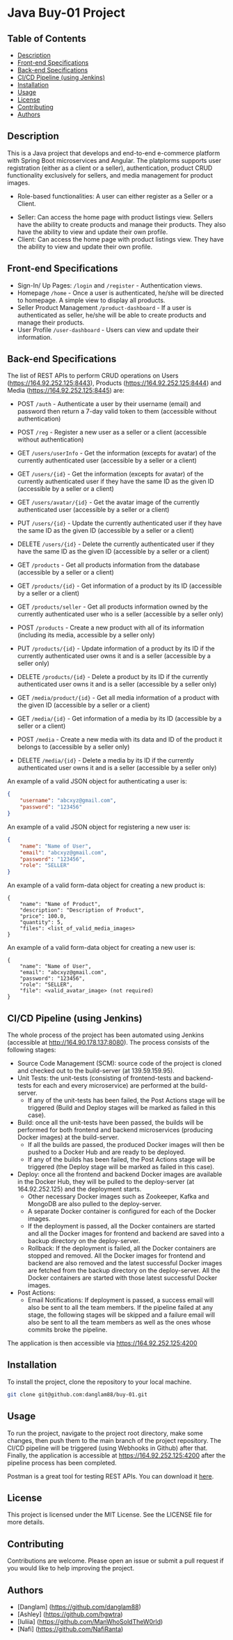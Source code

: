 # Java Buy-01 Project

## Table of Contents
- [Description](#description)
- [Front-end Specifications](#front-end-specifications)
- [Back-end Specifications](#back-end-specifications)
- [CI/CD Pipeline (using Jenkins)](#cicd-pipeline-using-jenkins)
- [Installation](#installation)
- [Usage](#usage)
- [License](#license)
- [Contributing](#contributing)
- [Authors](#authors)

## Description

This is a Java project that develops and end-to-end e-commerce platform with Spring Boot microservices and Angular. The platplorms supports user registration (either as a client or a seller), authentication, product CRUD functionality exclusively for sellers, and media management for product images.

* Role-based functionalities: A user can either register as a Seller or a Client.
- Seller: Can access the home page with product listings view. Sellers have the ability to create products and manage their products. They also have the ability to view and update their own profile.
- Client: Can access the home page with product listings view. They have the ability to view and update their own profile.

## Front-end Specifications

- Sign-In/ Up Pages: `/login` and `/register` - Authentication views. 
- Homepage `/home` - Once a user is authenticated, he/she will be directed to homepage. A simple view to display all products. 
- Seller Product Management `/product-dashboard` - If a user is authenticated as seller, he/she will be able to create products and manage their products.
- User Profile `/user-dashboard` - Users can view and update their information.

## Back-end Specifications

The list of REST APIs to perform CRUD operations on Users (https://164.92.252.125:8443), Products (https://164.92.252.125:8444) and Media (https://164.92.252.125:8445) are:

- POST `/auth` - Authenticate a user by their username (email) and password then return a 7-day valid token to them (accessible without authentication)
- POST `/reg` - Register a new user as a seller or a client (accessible without authentication)

- GET `/users/userInfo` - Get the information (excepts for avatar) of the currently authenticated user (accessible by a seller or a client)
- GET `/users/{id}` - Get the information (excepts for avatar) of the currently authenticated user if they have the same ID as the given ID (accessible by a seller or a client)
- GET `/users/avatar/{id}` - Get the avatar image of the currently authenticated user (accessible by a seller or a client)
- PUT `/users/{id}` - Update the currently authenticated user if they have the same ID as the given ID (accessible by a seller or a client)
- DELETE `/users/{id}` - Delete the currently authenticated user if they have the same ID as the given ID (accessible by a seller or a client)

- GET `/products` - Get all products information from the database (accessible by a seller or a client)
- GET `/products/{id}` - Get information of a product by its ID (accessible by a seller or a client)
- GET `/products/seller` - Get all products information owned by the currently authenticated user who is a seller (accessible by a seller only)
- POST `/products` - Create a new product with all of its information (including its media, accessible by a seller only)
- PUT `/products/{id}` - Update information of a product by its ID if the currently authenticated user owns it and is a seller (accessible by a seller only)
- DELETE `/products/{id}` - Delete a product by its ID if the currently authenticated user owns it and is a seller (accessible by a seller only)

- GET `/media/product/{id}` - Get all media information of a product with the given ID (accessible by a seller or a client)
- GET `/media/{id}` - Get information of a media by its ID (accessible by a seller or a client)
- POST `/media` - Create a new media with its data and ID of the product it belongs to (accessible by a seller only)
- DELETE `/media/{id}` - Delete a media by its ID if the currently authenticated user owns it and is a seller (accessible by a seller only)

An example of a valid JSON object for authenticating a user is:

```json
{
    "username": "abcxyz@gmail.com",
    "password": "123456"
}
```

An example of a valid JSON object for registering a new user is:

```json
{
    "name": "Name of User",
    "email": "abcxyz@gmail.com",
    "password": "123456",
    "role": "SELLER"
}
```

An example of a valid form-data object for creating a new product is:

```form-data
{
    "name": "Name of Product",
    "description": "Description of Product",
    "price": 100.0,
    "quantity": 5,
    "files": <list_of_valid_media_images>
}
```

An example of a valid form-data object for creating a new user is:

```form-data
{
    "name": "Name of User",
    "email": "abcxyz@gmail.com",
    "password": "123456",
    "role": "SELLER",
    "file": <valid_avatar_image> (not required)
}
```

## CI/CD Pipeline (using Jenkins)

The whole process of the project has been automated using Jenkins (accessible at http://164.90.178.137:8080). The process consists of the following stages:

-  Source Code Management (SCM): source code of the project is cloned and checked out to the build-server (at 139.59.159.95).
-  Unit Tests: the unit-tests (consisting of frontend-tests and backend-tests for each and every microservice) are performed at the build-server.
   +  If any of the unit-tests has been failed, the Post Actions stage will be triggered (Build and Deploy stages will be marked as failed in this case).
-  Build: once all the unit-tests have been passed, the builds will be performed for both frontend and backend microservices (producing Docker images) at the build-server.
   +  If all the builds are passed, the produced Docker images will then be pushed to a Docker Hub and are ready to be deployed.
   +  If any of the builds has been failed, the Post Actions stage will be triggered (the Deploy stage will be marked as failed in this case).
-  Deploy: once all the frontend and backend Docker images are available in the Docker Hub, they will be pulled to the deploy-server (at 164.92.252.125) and the deployment starts.
   +  Other necessary Docker images such as Zookeeper, Kafka and MongoDB are also pulled to the deploy-server.
   +  A separate Docker container is configured for each of the Docker images.
   +  If the deployment is passed, all the Docker containers are started and all the Docker images for frontend and backend are saved into a backup directory on the deploy-server. 
   +  Rollback: If the deployment is failed, all the Docker containers are stopped and removed. All the Docker images for frontend and backend are also removed and the latest successful Docker images are fetched from the backup directory on the deploy-server. All the Docker containers are started with those latest successful Docker images. 
-  Post Actions:
   +  Email Notifications: If deployment is passed, a success email will also be sent to all the team members. If the pipeline failed at any stage, the following stages will be skipped and a failure email will also be sent to all the team members as well as the ones whose commits broke the pipeline.

The application is then accessible via https://164.92.252.125:4200

## Installation

To install the project, clone the repository to your local machine.

```bash
git clone git@github.com:danglam88/buy-01.git
```

## Usage

To run the project, navigate to the project root directory, make some changes, then push them to the main branch of the project repository. The CI/CD pipeline will be triggered (using Webhooks in Github) after that. Finally, the application is accessible at https://164.92.252.125:4200 after the pipeline process has been completed.

Postman is a great tool for testing REST APIs. You can download it [here](https://www.postman.com/downloads/).

## License

This project is licensed under the MIT License. See the LICENSE file for more details.

## Contributing

Contributions are welcome. Please open an issue or submit a pull request if you would like to help improving the project.

## Authors

- [Danglam] (https://github.com/danglam88)
- [Ashley] (https://github.com/hgwtra)
- [Iuliia] (https://github.com/ManWhoSoldTheW0rld)
- [Nafi] (https://github.com/NafiRanta)
